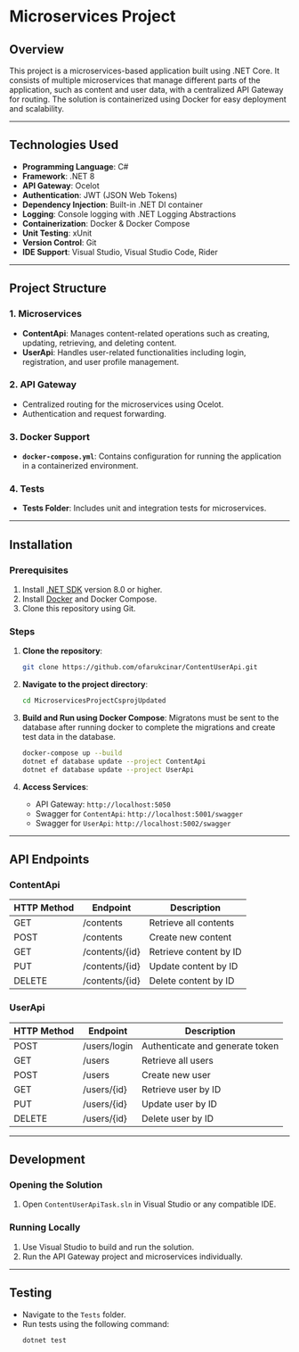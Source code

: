 
# Microservices Project

## Overview

This project is a microservices-based application built using .NET Core. It consists of multiple microservices that manage different parts of the application, such as content and user data, with a centralized API Gateway for routing. The solution is containerized using Docker for easy deployment and scalability.

---

## Technologies Used

- **Programming Language**: C#
- **Framework**: .NET 8
- **API Gateway**: Ocelot
- **Authentication**: JWT (JSON Web Tokens)
- **Dependency Injection**: Built-in .NET DI container
- **Logging**: Console logging with .NET Logging Abstractions
- **Containerization**: Docker & Docker Compose
- **Unit Testing**: xUnit
- **Version Control**: Git
- **IDE Support**: Visual Studio, Visual Studio Code, Rider

---

## Project Structure

### 1. Microservices
- **ContentApi**: Manages content-related operations such as creating, updating, retrieving, and deleting content.
- **UserApi**: Handles user-related functionalities including login, registration, and user profile management.

### 2. API Gateway
- Centralized routing for the microservices using Ocelot.
- Authentication and request forwarding.

### 3. Docker Support
- **`docker-compose.yml`**: Contains configuration for running the application in a containerized environment.

### 4. Tests
- **Tests Folder**: Includes unit and integration tests for microservices.

---

## Installation

### Prerequisites
1. Install [.NET SDK](https://dotnet.microsoft.com/download) version 8.0 or higher.
2. Install [Docker](https://www.docker.com/) and Docker Compose.
3. Clone this repository using Git.

### Steps
1. **Clone the repository**:
   ```bash
   git clone https://github.com/ofarukcinar/ContentUserApi.git
   ```

2. **Navigate to the project directory**:
   ```bash
   cd MicroservicesProjectCsprojUpdated
   ```

3. **Build and Run using Docker Compose**:
Migratons must be sent to the database after running docker to complete the migrations and create test data in the database.
   ```bash
   docker-compose up --build 
   dotnet ef database update --project ContentApi
   dotnet ef database update --project UserApi
   ```

4. **Access Services**:
   - API Gateway: `http://localhost:5050`
   - Swagger for `ContentApi`: `http://localhost:5001/swagger`
   - Swagger for `UserApi`: `http://localhost:5002/swagger`

---

## API Endpoints

### ContentApi
| HTTP Method | Endpoint         | Description                   |
|-------------|------------------|-------------------------------|
| GET         | /contents        | Retrieve all contents         |
| POST        | /contents        | Create new content            |
| GET         | /contents/{id}   | Retrieve content by ID        |
| PUT         | /contents/{id}   | Update content by ID          |
| DELETE      | /contents/{id}   | Delete content by ID          |

### UserApi
| HTTP Method | Endpoint        | Description                      |
|-------------|-----------------|----------------------------------|
| POST        | /users/login    | Authenticate and generate token |
| GET         | /users          | Retrieve all users              |
| POST        | /users          | Create new user                 |
| GET         | /users/{id}     | Retrieve user by ID             |
| PUT         | /users/{id}     | Update user by ID               |
| DELETE      | /users/{id}     | Delete user by ID               |

---

## Development

### Opening the Solution
1. Open `ContentUserApiTask.sln` in Visual Studio or any compatible IDE.

### Running Locally
1. Use Visual Studio to build and run the solution.
2. Run the API Gateway project and microservices individually.

---

## Testing

- Navigate to the `Tests` folder.
- Run tests using the following command:
  ```bash
  dotnet test
  ```
